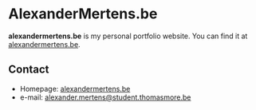 # AlexanderMertens.be

**alexandermertens.be** is my personal portfolio website. You can find it at [alexandermertens.be](https://alexandermertens.be).

## Contact

- Homepage: [alexandermertens.be](https://alexandermertens.be)
- e-mail: <alexander.mertens@student.thomasmore.be>
